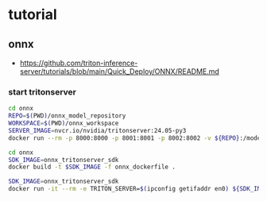 # tutorial

## onnx

- <https://github.com/triton-inference-server/tutorials/blob/main/Quick_Deploy/ONNX/README.md>

### start tritonserver

```sh
cd onnx
REPO=$(PWD)/onnx_model_repository
WORKSPACE=$(PWD)/onnx_workspace
SERVER_IMAGE=nvcr.io/nvidia/tritonserver:24.05-py3
docker run --rm -p 8000:8000 -p 8001:8001 -p 8002:8002 -v ${REPO}:/models ${SERVER_IMAGE} tritonserver --model-repository=/models
```

```sh
cd onnx
SDK_IMAGE=onnx_tritonserver_sdk
docker build -t $SDK_IMAGE -f onnx_dockerfile .
```

```sh
SDK_IMAGE=onnx_tritonserver_sdk
docker run -it --rm -e TRITON_SERVER=$(ipconfig getifaddr en0) ${SDK_IMAGE} python client_onnx.py
```
